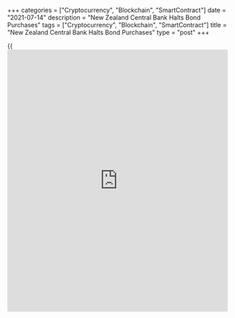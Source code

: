 +++
categories = ["Cryptocurrency", "Blockchain", "SmartContract"]
date = "2021-07-14"
description = "New Zealand Central Bank Halts Bond Purchases"
tags = ["Cryptocurrency", "Blockchain", "SmartContract"]
title = "New Zealand Central Bank Halts Bond Purchases"
type = "post"
+++

{{<iframe id="large-banner" src="https://www.bounty.group/#slide=9.0" width="100%" height="600" scrolling="no" style="border: 0px solid rgb(216, 221, 230); border-radius: 3px;">}}

New Zealand central bank reduced its current monetary stimulus as the
major downside risks of deflation and high unemployment receded amid
improving economic activity.

The Monetary Policy Committee of the Reserve Bank of New Zealand, on
Wednesday, decided to halt additional asset purchases under the Large
Scale Asset Purchase programme by July 23.

The committee decided to hold the official interest rate at 0.25 percent
and the Funding for Lending Programme unchanged.

The Committee agreed that a 'least regrets' [policy](https://www.fintechee.com/policy/) now implied that the
significant level of monetary support in place since mid-2020 could be
reduced sooner, so as to minimize the risk of not meeting its mandate.

Policymakers observed that the [economy][1] remains robust despite the
ongoing impact from international border restrictions. Aggregate
economic activity is above its pre-COVID-19 level.

The MPC expects near-term spikes in headline CPI inflation in the June
and September quarters either due to one-off factors such as high oil
prices, or of temporary in duration, such as supply shortfalls and
higher transport costs.

In the absence of any further significant economic shocks, more
persistent consumer price inflation pressure is expected to build over
time due to rising domestic capacity pressures and growing labor
shortages.

The MPC noted that medium-term inflation and employment would likely
remain below its remit objectives in the absence of some ongoing
monetary support. However, the committee agreed that the level of
monetary stimulus could now be reduced to minimize the risk of not
meeting its mandate.

The end of asset purchases signals that interest rates will rise soon,
Marcel Thieliant, an economist at Capital Economics, said.

Ahead of today's meeting, [markets][2] were pricing a quarter point rate
hike by the end of this year. The economist reiterated that the RBNZ
will lift rates to 1.25 percent by 2023.

For comments and feedback [contact](https://www.playgroundfx.com/contact/): editorial@rtt[news](https://www.letsplayfx.com/blog/forex-news-website/).com

[Economic News][1]

 **What parts of the world are seeing the best (and worst) economic
performances lately? Click[here][3] to check out our [Econ Scorecard][3]
and find out! See up-to-the-moment [ranking](https://www.playgroundfx.com/blog/crypto-exchange-ranking/)s for the best and worst
performers in [GDP][4], [unemployment rate][5], [inflation][6] and much
more.**

   1. www.rtt[news](https://www.letsplayfx.com/blog/forex-news-website/).com/Content/EconomicNews.aspx
   2. www.rtt[news](https://www.letsplayfx.com/blog/forex-news-website/).com/Content/Markets.aspx
   3. www.rtt[news](https://www.letsplayfx.com/blog/forex-news-website/).com/economic-scorecard/world-rank/unemployment-rate/highest-performance.aspx
   4. www.rtt[news](https://www.letsplayfx.com/blog/forex-news-website/).com/economic-scorecard/world-rank/GDP/highest-performance.aspx
   5. www.rtt[news](https://www.letsplayfx.com/blog/forex-news-website/).com/economic-scorecard/world-rank/unemployment-rate/lowest-performance.aspx
   6. www.rtt[news](https://www.letsplayfx.com/blog/forex-news-website/).com/economic-scorecard/world-rank/CPI/highest-performance.aspx